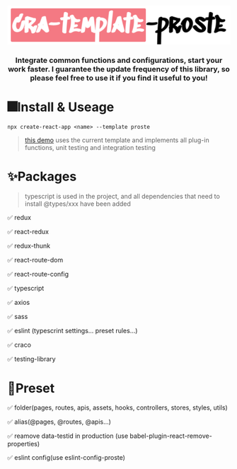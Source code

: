 <img src="https://raw.githubusercontent.com/xyhxx/program_preview/master/logo/cra-template.png" />

<h3 style="text-align: center;">Integrate common functions and configurations, start your work faster. I guarantee the update frequency of this library, so please feel free to use it if you find it useful to you!
</h3>



# 🎆Install & Useage

``` 
npx create-react-app <name> --template proste
```

> <a href="https://github.com/xyhxx/react-proste-template-demo/tree/master">this demo</a> uses the current template and implements all plug-in functions, unit testing and integration testing

# ✨Packages
> typescript is used in the project, and all dependencies that need to install @types/xxx have been added

✅ redux

✅ react-redux

✅ redux-thunk

✅ react-route-dom

✅ react-route-config

✅ typescript

✅ axios

✅ sass

✅ eslint (typescrint settings... preset rules...)

✅ craco

✅ testing-library

# 🎊Preset

✅ folder(pages, routes, apis, assets, hooks, controllers, stores, styles, utils)

✅ alias(@pages, @routes, @apis...)

✅ reamove data-testid in production (use babel-plugin-react-remove-properties)

✅ eslint config(use eslint-config-proste)


